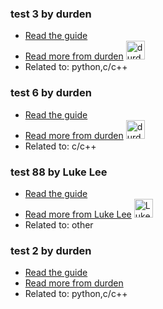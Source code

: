 ### test 3 by durden
- [Read the guide](/python/test-3?status=draft)
- [Read more from durden](/user/durden) <img src="https://avatars.githubusercontent.com/u/58063?v=3" width="30" height="30" alt="durden" />
- Related to: python,c/c++

### test 6 by durden
- [Read the guide](/c-c++/test-6?status=draft)
- [Read more from durden](/user/durden) <img src="https://avatars.githubusercontent.com/u/58063?v=3" width="30" height="30" alt="durden" />
- Related to: c/c++

### test 88 by Luke Lee
- [Read the guide](/other/test-88)
- [Read more from Luke Lee](/user/durden) <img src="https://avatars.githubusercontent.com/u/58063?v=3" width="30" height="30" alt="Luke Lee" />
- Related to: other

### test 2 by durden
- [Read the guide](/python/test-2?status=in-review)
- [Read more from durden](/user/durden)
- Related to: python,c/c++